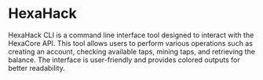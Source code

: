 # HexaHack
HexaHack CLI is a command line interface tool designed to interact with the HexaCore API. This tool allows users to perform various operations such as creating an account, checking available taps, mining taps, and retrieving the balance. The interface is user-friendly and provides colored outputs for better readability.
